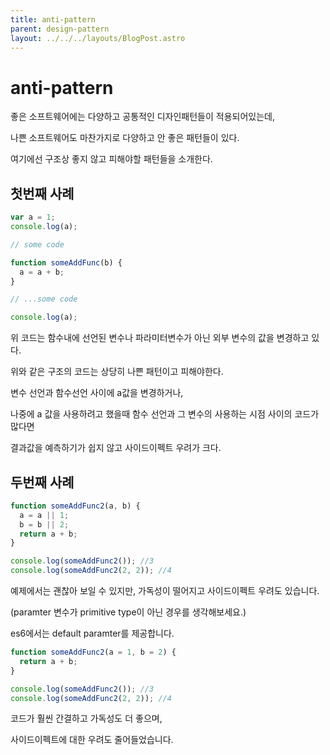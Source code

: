 ```yaml
---
title: anti-pattern
parent: design-pattern
layout: ../../../layouts/BlogPost.astro
---
```

# anti-pattern

좋은 소프트웨어에는 다양하고 공통적인 디자인패턴들이 적용되어있는데,

나쁜 소프트웨어도 마찬가지로 다양하고 안 좋은 패턴들이 있다.

여기에선 구조상 좋지 않고 피해야할 패턴들을 소개한다.

## 첫번째 사례

```javascript
var a = 1;
console.log(a);

// some code

function someAddFunc(b) {
  a = a + b;
}

// ...some code

console.log(a);
```

위 코드는 함수내에 선언된 변수나 파라미터변수가 아닌 외부 변수의 값을 변경하고 있다.

위와 같은 구조의 코드는 상당히 나쁜 패턴이고 피해야한다.

변수 선언과 함수선언 사이에 a값을 변경하거나,

나중에 a 값을 사용하려고 했을때 함수 선언과 그 변수의 사용하는 시점 사이의 코드가 많다면

결과값을 예측하기가 쉽지 않고 사이드이펙트 우려가 크다.

## 두번째 사례

```javascript
function someAddFunc2(a, b) {
  a = a || 1;
  b = b || 2;
  return a + b;
}

console.log(someAddFunc2()); //3
console.log(someAddFunc2(2, 2)); //4
```

예제에서는 괜찮아 보일 수 있지만, 가독성이 떨어지고 사이드이펙트 우려도 있습니다.

\(paramter 변수가 primitive type이 아닌 경우를 생각해보세요.\)

es6에서는 default paramter를 제공합니다.

```javascript
function someAddFunc2(a = 1, b = 2) {
  return a + b;
}

console.log(someAddFunc2()); //3
console.log(someAddFunc2(2, 2)); //4
```

코드가 훨씬 간결하고 가독성도 더 좋으며,

사이드이펙트에 대한 우려도 줄어들었습니다.

